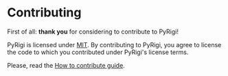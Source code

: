 # Contributing

<!-- start-input -->


First of all: **thank you** for considering to contribute to PyRigi!



PyRigi is licensed under [MIT](https://github.com/PyRigi/PyRigi/blob/main/LICENSE).
By contributing to PyRigi, you agree to license the code to which you contributed
under PyRigi's license terms.



<!-- end-input -->


Please, read the [How to contribute guide](https://pyrigi.github.io/PyRigi/development/howto.html).